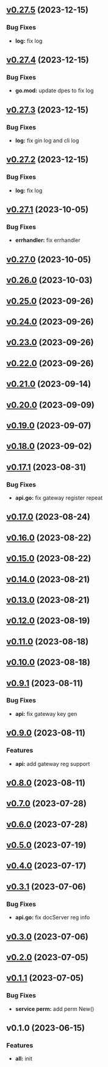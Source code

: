 
<a name="v0.27.5"></a>
## [v0.27.5](https://8.140.161.172/wangsb/wgateway/compare/v0.27.4...v0.27.5) (2023-12-15)

### Bug Fixes

* **log:** fix log


<a name="v0.27.4"></a>
## [v0.27.4](https://8.140.161.172/wangsb/wgateway/compare/v0.27.3...v0.27.4) (2023-12-15)

### Bug Fixes

* **go.mod:** update dpes to fix log


<a name="v0.27.3"></a>
## [v0.27.3](https://8.140.161.172/wangsb/wgateway/compare/v0.27.2...v0.27.3) (2023-12-15)

### Bug Fixes

* **log:** fix gin log and cli log


<a name="v0.27.2"></a>
## [v0.27.2](https://8.140.161.172/wangsb/wgateway/compare/v0.27.1...v0.27.2) (2023-12-15)

### Bug Fixes

* **log:** fix log


<a name="v0.27.1"></a>
## [v0.27.1](https://8.140.161.172/wangsb/wgateway/compare/v0.27.0...v0.27.1) (2023-10-05)

### Bug Fixes

* **errhandler:** fix errhandler


<a name="v0.27.0"></a>
## [v0.27.0](https://8.140.161.172/wangsb/wgateway/compare/v0.26.0...v0.27.0) (2023-10-05)


<a name="v0.26.0"></a>
## [v0.26.0](https://8.140.161.172/wangsb/wgateway/compare/v0.25.0...v0.26.0) (2023-10-03)


<a name="v0.25.0"></a>
## [v0.25.0](https://8.140.161.172/wangsb/wgateway/compare/v0.24.0...v0.25.0) (2023-09-26)


<a name="v0.24.0"></a>
## [v0.24.0](https://8.140.161.172/wangsb/wgateway/compare/v0.23.0...v0.24.0) (2023-09-26)


<a name="v0.23.0"></a>
## [v0.23.0](https://8.140.161.172/wangsb/wgateway/compare/v0.22.0...v0.23.0) (2023-09-26)


<a name="v0.22.0"></a>
## [v0.22.0](https://8.140.161.172/wangsb/wgateway/compare/v0.21.0...v0.22.0) (2023-09-26)


<a name="v0.21.0"></a>
## [v0.21.0](https://8.140.161.172/wangsb/wgateway/compare/v0.20.0...v0.21.0) (2023-09-14)


<a name="v0.20.0"></a>
## [v0.20.0](https://8.140.161.172/wangsb/wgateway/compare/v0.19.0...v0.20.0) (2023-09-09)


<a name="v0.19.0"></a>
## [v0.19.0](https://8.140.161.172/wangsb/wgateway/compare/v0.18.0...v0.19.0) (2023-09-07)


<a name="v0.18.0"></a>
## [v0.18.0](https://8.140.161.172/wangsb/wgateway/compare/v0.17.1...v0.18.0) (2023-09-02)


<a name="v0.17.1"></a>
## [v0.17.1](https://8.140.161.172/wangsb/wgateway/compare/v0.17.0...v0.17.1) (2023-08-31)

### Bug Fixes

* **api.go:** fix gateway register repeat


<a name="v0.17.0"></a>
## [v0.17.0](https://8.140.161.172/wangsb/wgateway/compare/v0.16.0...v0.17.0) (2023-08-24)


<a name="v0.16.0"></a>
## [v0.16.0](https://8.140.161.172/wangsb/wgateway/compare/v0.15.0...v0.16.0) (2023-08-22)


<a name="v0.15.0"></a>
## [v0.15.0](https://8.140.161.172/wangsb/wgateway/compare/v0.14.0...v0.15.0) (2023-08-22)


<a name="v0.14.0"></a>
## [v0.14.0](https://8.140.161.172/wangsb/wgateway/compare/v0.13.0...v0.14.0) (2023-08-21)


<a name="v0.13.0"></a>
## [v0.13.0](https://8.140.161.172/wangsb/wgateway/compare/v0.12.0...v0.13.0) (2023-08-21)


<a name="v0.12.0"></a>
## [v0.12.0](https://8.140.161.172/wangsb/wgateway/compare/v0.11.0...v0.12.0) (2023-08-19)


<a name="v0.11.0"></a>
## [v0.11.0](https://8.140.161.172/wangsb/wgateway/compare/v0.10.0...v0.11.0) (2023-08-18)


<a name="v0.10.0"></a>
## [v0.10.0](https://8.140.161.172/wangsb/wgateway/compare/v0.9.1...v0.10.0) (2023-08-18)


<a name="v0.9.1"></a>
## [v0.9.1](https://8.140.161.172/wangsb/wgateway/compare/v0.9.0...v0.9.1) (2023-08-11)

### Bug Fixes

* **api:** fix gateway key gen


<a name="v0.9.0"></a>
## [v0.9.0](https://8.140.161.172/wangsb/wgateway/compare/v0.8.0...v0.9.0) (2023-08-11)

### Features

* **api:** add gateway reg support


<a name="v0.8.0"></a>
## [v0.8.0](https://8.140.161.172/wangsb/wgateway/compare/v0.7.0...v0.8.0) (2023-08-11)


<a name="v0.7.0"></a>
## [v0.7.0](https://8.140.161.172/wangsb/wgateway/compare/v0.6.0...v0.7.0) (2023-07-28)


<a name="v0.6.0"></a>
## [v0.6.0](https://8.140.161.172/wangsb/wgateway/compare/v0.5.0...v0.6.0) (2023-07-28)


<a name="v0.5.0"></a>
## [v0.5.0](https://8.140.161.172/wangsb/wgateway/compare/v0.4.0...v0.5.0) (2023-07-19)


<a name="v0.4.0"></a>
## [v0.4.0](https://8.140.161.172/wangsb/wgateway/compare/v0.3.1...v0.4.0) (2023-07-17)


<a name="v0.3.1"></a>
## [v0.3.1](https://8.140.161.172/wangsb/wgateway/compare/v0.3.0...v0.3.1) (2023-07-06)

### Bug Fixes

* **api.go:** fix docServer reg info


<a name="v0.3.0"></a>
## [v0.3.0](https://8.140.161.172/wangsb/wgateway/compare/v0.2.0...v0.3.0) (2023-07-06)


<a name="v0.2.0"></a>
## [v0.2.0](https://8.140.161.172/wangsb/wgateway/compare/v0.1.1...v0.2.0) (2023-07-05)


<a name="v0.1.1"></a>
## [v0.1.1](https://8.140.161.172/wangsb/wgateway/compare/v0.1.0...v0.1.1) (2023-07-05)

### Bug Fixes

* **service perm:** add perm New()


<a name="v0.1.0"></a>
## v0.1.0 (2023-06-15)

### Features

* **all:** init


